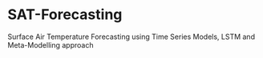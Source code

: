 # SAT-Forecasting
Surface Air Temperature Forecasting using Time Series Models, LSTM and Meta-Modelling approach
